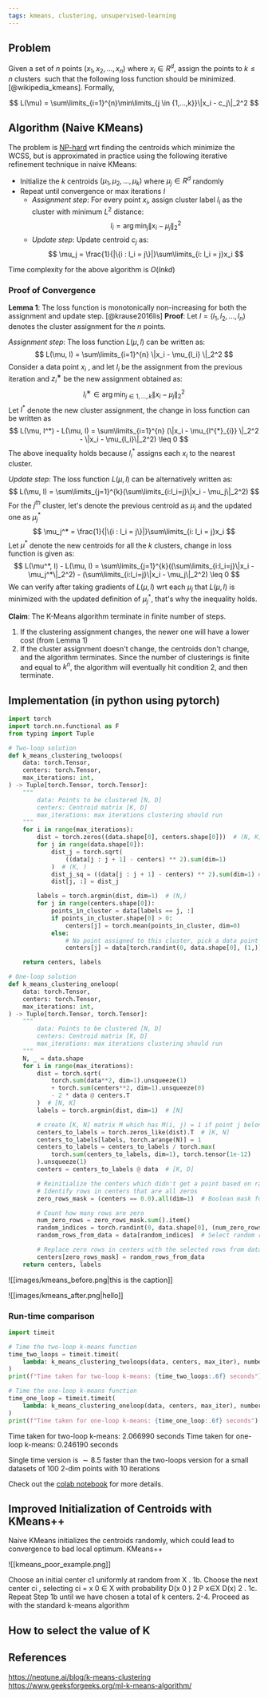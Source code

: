 ```yaml
---
tags: kmeans, clustering, unsupervised-learning
---
```

## Problem
Given a set of $n$ points $(x_1, x_2, ..., x_n)$ where $x_i \in R^d$, assign the points to $k \leq n$ clusters  such that the following loss function should be minimized. [@wikipedia_kmeans]. Formally, 

$$
L(\mu) = \sum\limits_{i=1}^{n}\min\limits_{j \in {1,...,k}}\|x_i - c_j\|_2^2
$$
## Algorithm (Naive KMeans)
The problem is [NP-hard](https://en.wikipedia.org/wiki/NP-hardness) wrt finding the centroids which minimize the WCSS, but is approximated in practice using the following iterative refinement technique in naive KMeans:

- Initialize the $k$ centroids $(\mu_1, \mu_2, ..., \mu_k)$ where $\mu_j \in R^d$ randomly
- Repeat until convergence or max iterations $I$
    - *Assignment step*: For every point $x_i$, assign cluster label $l_i$ as the cluster with minimum $L^2$ distance:
    $$
    l_{i} = \arg\min_{j}\|x_{i} - \mu_j\|_2^2 
    $$
    - *Update step*: Update centroid $c_j$ as:
    $$
    \mu_j = \frac{1}{|\{i : l_i = j\}|}\sum\limits_{i: l_i = j}x_i
    $$

Time complexity for the above algorithm is $O(Inkd)$ 

### Proof of Convergence
**Lemma 1**: The loss function is monotonically non-increasing for both the assignment and update step. [@krause2016lis]
**Proof**: Let $l = (l_1, l_2, ..., l_n)$ denotes the cluster assignment for the $n$ points.

*Assignment step*: The loss function $L(\mu, l)$ can be written as:
$$
    L(\mu, l) = \sum\limits_{i=1}^{n} \|x_i - \mu_{l_i} \|_2^2
$$
Consider a data point $x_i$ , and let $l_i$ be the assignment from the previous iteration and $z^∗_i$ be the new assignment obtained as:
$$
l^∗_i \in \arg \min_{j \in {1,...,k}} \|x_i − \mu_j\|_2^2
$$
Let $l^*$ denote the new cluster assignment, the change in loss function can be written as 
$$
L(\mu, l^*) - L(\mu, l) = \sum\limits_{i=1}^{n} (\|x_i - \mu_{l^{*}_{i}} \|_2^2 - \|x_i - \mu_{l_i}\|_2^2) \leq 0
$$
The above inequality holds because $l^*_i$ assigns each $x_i$ to the nearest cluster.

*Update step*: The loss function $L(\mu, l)$ can be alternatively written as:
$$
L(\mu, l) = \sum\limits_{j=1}^{k}(\sum\limits_{i:l_i=j}\|x_i - \mu_j\|_2^2)
$$
For the $j^{th}$ cluster, let's denote the previous centroid as $\mu_j$ and the updated one as $\mu_j^*$ 
$$
\mu_j^* = \frac{1}{|\{i : l_i = j\}|}\sum\limits_{i: l_i = j}x_i  
$$
Let $\mu^*$ denote the new centroids for all the $k$ clusters, change in loss function is given as:
$$
L(\mu^*, l) - L(\mu, l) = \sum\limits_{j=1}^{k}((\sum\limits_{i:l_i=j}\|x_i - \mu_j^*\|_2^2) - (\sum\limits_{i:l_i=j}\|x_i - \mu_j\|_2^2) \leq 0
$$
We can verify after taking gradients of $L(\mu, l)$ wrt each $\mu_j$ that $L(\mu, l)$ is minimized with the updated definition of $\mu_j^*$, that's why the inequality holds.

**Claim**: The K-Means algorithm terminate in finite number of steps.
1.  If the clustering assignment changes, the newer one will have a lower cost (from Lemma 1)
2. If the cluster assignment doesn't change, the centroids don't change, and the algorithm terminates.
Since the number of clusterings is finite and equal to $k^n$, the algorithm will eventually hit condition 2, and then terminate.
## Implementation (in python using pytorch)

```python
import torch
import torch.nn.functional as F
from typing import Tuple

# Two-loop solution
def k_means_clustering_twoloops(
    data: torch.Tensor,
    centers: torch.Tensor,
    max_iterations: int,
) -> Tuple[torch.Tensor, torch.Tensor]:
    """
        data: Points to be clustered [N, D]
        centers: Centroid matrix [K, D]
        max_iterations: max iterations clustering should run
    """
    for i in range(max_iterations):
        dist = torch.zeros((data.shape[0], centers.shape[0]))  # (N, K)
        for j in range(data.shape[0]):
            dist_j = torch.sqrt(
                ((data[j : j + 1] - centers) ** 2).sum(dim=1)
            )  # (K, )
            dist_j_sq = ((data[j : j + 1] - centers) ** 2).sum(dim=1) # (K, )
            dist[j, :] = dist_j

        labels = torch.argmin(dist, dim=1)  # (N,)
        for j in range(centers.shape[0]):
            points_in_cluster = data[labels == j, :]
            if points_in_cluster.shape[0] > 0:
                centers[j] = torch.mean(points_in_cluster, dim=0)
            else:
                # No point assigned to this cluster, pick a data point arbitraily as center
                centers[j] = data[torch.randint(0, data.shape[0], (1,)), :]

    return centers, labels

# One-loop solution
def k_means_clustering_oneloop(
    data: torch.Tensor,
    centers: torch.Tensor,
    max_iterations: int,
) -> Tuple[torch.Tensor, torch.Tensor]:
    """
        data: Points to be clustered [N, D]
        centers: Centroid matrix [K, D]
        max_iterations: max iterations clustering should run
    """
    N, _ = data.shape
    for i in range(max_iterations):
        dist = torch.sqrt(
            torch.sum(data**2, dim=1).unsqueeze(1)
            + torch.sum(centers**2, dim=1).unsqueeze(0)
            - 2 * data @ centers.T
        )  # [N, K]
        labels = torch.argmin(dist, dim=1)  # [N]

        # create [K, N] matrix M which has M(i, j) = 1 if point j belongs to cluster i, zero otherwise
        centers_to_labels = torch.zeros_like(dist).T  # [K, N]
        centers_to_labels[labels, torch.arange(N)] = 1
        centers_to_labels = centers_to_labels / torch.max(
            torch.sum(centers_to_labels, dim=1), torch.tensor(1e-12)
        ).unsqueeze(1)
        centers = centers_to_labels @ data  # [K, D]

        # Reinitialize the centers which didn't get a point based on random rows from data
        # Identify rows in centers that are all zeros
        zero_rows_mask = (centers == 0.0).all(dim=1)  # Boolean mask for zero rows in centers

        # Count how many rows are zero
        num_zero_rows = zero_rows_mask.sum().item()
        random_indices = torch.randint(0, data.shape[0], (num_zero_rows,))
        random_rows_from_data = data[random_indices]  # Select random rows

        # Replace zero rows in centers with the selected rows from data
        centers[zero_rows_mask] = random_rows_from_data
    return centers, labels

```


![[images/kmeans_before.png|this is the caption]]



![[images/kmeans_after.png|hello]]
### Run-time comparison

```python
import timeit

# Time the two-loop k-means function
time_two_loops = timeit.timeit(
    lambda: k_means_clustering_twoloops(data, centers, max_iter), number=10
)
print(f"Time taken for two-loop k-means: {time_two_loops:.6f} seconds")

# Time the one-loop k-means function
time_one_loop = timeit.timeit(
    lambda: k_means_clustering_oneloop(data, centers, max_iter), number=10
)
print(f"Time taken for one-loop k-means: {time_one_loop:.6f} seconds")
```

Time taken for two-loop k-means: 2.066990 seconds
Time taken for one-loop k-means: 0.246190 seconds

Single time version is $\sim 8.5$ faster than the two-loops version for a small datasets of 100 2-dim points with 10 iterations

Check out the [colab notebook](https://colab.research.google.com/drive/1EKSTa5acLJaR3KMo2CRNZgDWK98W0eTp#scrollTo=wL_sS6g1HK93) for more details.

## Improved Initialization of Centroids with KMeans++

Naive KMeans initializes the centroids randomly, which could lead to convergence to bad local optimum. KMeans++ 

![[kmeans_poor_example.png]]

Choose an initial center c1 uniformly at random from X . 1b. Choose the next center ci , selecting ci = x 0 ∈ X with probability D(x 0 ) 2 P x∈X D(x) 2 . 1c. Repeat Step 1b until we have chosen a total of k centers. 2-4. Proceed as with the standard k-means algorithm

## How to select the value of K

## References

https://neptune.ai/blog/k-means-clustering
https://www.geeksforgeeks.org/ml-k-means-algorithm/